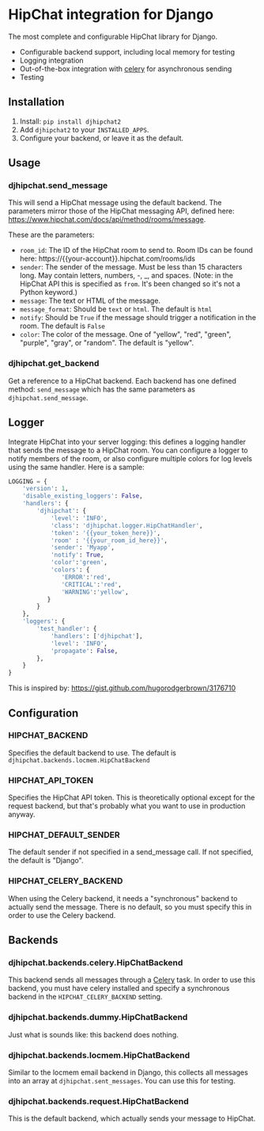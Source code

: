 # HipChat integration for Django

The most complete and configurable HipChat library for Django.

* Configurable backend support, including local memory for testing
* Logging integration
* Out-of-the-box integration with [celery](http://www.celeryproject.org/) for asynchronous sending
* Testing

## Installation

1. Install: `pip install djhipchat2`
2. Add `djhipchat2` to your `INSTALLED_APPS`.
3. Configure your backend, or leave it as the default.

## Usage

### djhipchat.send_message

This will send a HipChat message using the default backend. The parameters mirror those of the HipChat messaging API, defined here: https://www.hipchat.com/docs/api/method/rooms/message. 

These are the parameters:

* `room_id`: The ID of the HipChat room to send to. Room IDs can be found here: https://{{your-account}}.hipchat.com/rooms/ids
* `sender`: The sender of the message. Must be less than 15 characters long. May contain letters, numbers, -, _, and spaces. (Note: in the HipChat API this is specified as `from`. It's been changed so it's not a Python keyword.)
* `message`: The text or HTML of the message.
* `message_format`: Should be `text` or `html`. The default is `html`
* `notify`: Should be `True` if the message should trigger a notification in the room. The default is `False`
* `color`: The color of the message. One of "yellow", "red", "green", "purple", "gray", or "random". The default is "yellow".

### djhipchat.get_backend

Get a reference to a HipChat backend. Each backend has one defined method: `send_message` which has the same parameters as `djhipchat.send_message`.

## Logger

Integrate HipChat into your server logging: this defines a logging handler that sends the message to a HipChat room. You can configure a logger to notify members of the room, or also configure multiple colors for log levels using the same handler. Here is a sample:

```python
LOGGING = {
    'version': 1,
    'disable_existing_loggers': False,
    'handlers': {
        'djhipchat': {
            'level': 'INFO',
            'class': 'djhipchat.logger.HipChatHandler',
            'token': '{{your_token_here}}',
            'room' : '{{your_room_id_here}}',
            'sender': 'Myapp',
            'notify': True,
            'color':'green',
            'colors': {
               'ERROR':'red',
               'CRITICAL':'red',
               'WARNING':'yellow',
           }
        }
    },
    'loggers': {
        'test_handler': {
            'handlers': ['djhipchat'],
            'level': 'INFO',
            'propagate': False,
        },
    }
}
```

This is inspired by: https://gist.github.com/hugorodgerbrown/3176710

## Configuration

### HIPCHAT_BACKEND

Specifies the default backend to use. The default is `djhipchat.backends.locmem.HipChatBackend`

### HIPCHAT_API_TOKEN

Specifies the HipChat API token. This is theoretically optional except for the request backend, but that's probably what you want to use in production anyway.

### HIPCHAT_DEFAULT_SENDER

The default sender if not specified in a send_message call. If not specified, the default is "Django".

### HIPCHAT_CELERY_BACKEND

When using the Celery backend, it needs a "synchronous" backend to actually send the message. There is no default, so you must specify this in order to use the Celery backend.

## Backends

### djhipchat.backends.celery.HipChatBackend

This backend sends all messages through a [Celery](http://www.celeryproject.org/) task. In order to use this backend, you must have celery installed and specify a synchronous backend in the `HIPCHAT_CELERY_BACKEND` setting.

### djhipchat.backends.dummy.HipChatBackend

Just what is sounds like: this backend does nothing.

### djhipchat.backends.locmem.HipChatBackend

Similar to the locmem email backend in Django, this collects all messages into an array at `djhipchat.sent_messages`. You can use this for testing.

### djhipchat.backends.request.HipChatBackend

This is the default backend, which actually sends your message to HipChat.